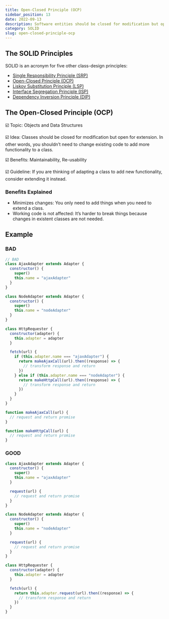 ```yaml
---
title: Open-Closed Principle (OCP)
sidebar_position: 13
date: 2022-09-13
description: Software entities should be closed for modification but open for extension. In other words, you shouldn’t need to change existing code to add more functionality to a class. This is one of the SOLID principles.
category: SOLID
slug: open-closed-principle-ocp
---
```


## The SOLID Principles

SOLID is an acronym for five other class-design principles:

- [Single Responsibility Principle (SRP)](single-responsibility-principle-srp)
- [Open-Closed Principle (OCP)](open-closed-principle-ocp)
- [Liskov Substitution Principle (LSP)](liskov-substitution-principle-lsp)
- [Interface Segregation Principle (ISP)](interface-segregation-principle-isp)
- [Dependency Inversion Principle (DIP)](dependency-inversion-principle-dip)

## The Open-Closed Principle (OCP)

☑️ Topic: Objects and Data Structures

☑️ Idea: Classes should be closed for modification but open for extension. In other words, you shouldn’t need to change existing code to add more functionality to a class.

☑️ Benefits: Maintainability, Re-usability

☑️ Guideline: If you are thinking of adapting a class to add new functionality, consider extending it instead.

### Benefits Explained

- Minimizes changes: You only need to add things when you need to extend a class.
- Working code is not affected: It’s harder to break things because changes in existent classes are not needed.

## Example

### BAD

```javascript
// BAD
class AjaxAdapter extends Adapter {
  constructor() {
    super()
    this.name = "ajaxAdapter"
  }
}

class NodeAdapter extends Adapter {
  constructor() {
    super()
    this.name = "nodeAdapter"
  }
}

class HttpRequester {
  constructor(adapter) {
    this.adapter = adapter
  }

  fetch(url) {
    if (this.adapter.name === "ajaxAdapter") {
      return makeAjaxCall(url).then((response) => {
        // transform response and return
      })
    } else if (this.adapter.name === "nodeAdapter") {
      return makeHttpCall(url).then((response) => {
        // transform response and return
      })
    }
  }
}

function makeAjaxCall(url) {
  // request and return promise
}

function makeHttpCall(url) {
  // request and return promise
}
```

### GOOD

```javascript
class AjaxAdapter extends Adapter {
  constructor() {
    super()
    this.name = "ajaxAdapter"
  }

  request(url) {
    // request and return promise
  }
}

class NodeAdapter extends Adapter {
  constructor() {
    super()
    this.name = "nodeAdapter"
  }

  request(url) {
    // request and return promise
  }
}

class HttpRequester {
  constructor(adapter) {
    this.adapter = adapter
  }

  fetch(url) {
    return this.adapter.request(url).then((response) => {
      // transform response and return
    })
  }
}
```
